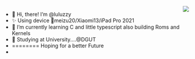 <img align="right" src="https://github-readme-stats.vercel.app/api?username=luluzzy&hide=issues&show_icons=true&include_all_commits=true&theme=vue&count_private=true" />

- 👋 Hi, there! I’m @luluzzy
- ✨ Using device 📱meizu20/Xiaomi13/iPad Pro 2021
- 🌱 I’m currently learning C and little typescript also building Roms and Kernels
- 🏫 Studying at University....@DGUT
- ======== Hoping for a better Future
- 

<!---
luluzzy/luluzzy is a ✨ special ✨ repository because its `README.md` (this file) appears on your GitHub profile.
You can click the Preview link to take a look at your changes.
--->
